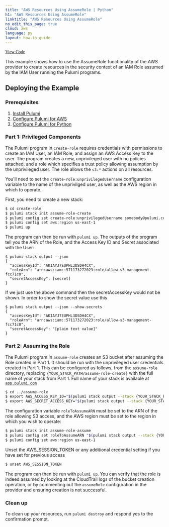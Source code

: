 ```yaml
---
title: "AWS Resources Using AssumeRole | Python"
h1: "AWS Resources Using AssumeRole"
linktitle: "AWS Resources Using AssumeRole"
no_edit_this_page: true
cloud: aws
language: py
layout: how-to-guide
---
```


<!-- WARNING: this page was generated by a tool. Do not edit it by hand. -->
<!-- To change it, please see https://github.com/pulumi/docs/tree/master/tools/mktutorial. -->

<p class="mb-4 flex">
    <a class="flex flex-wrap items-center rounded-md text-lg text-white bg-blue-600 border-2 border-blue-600 px-2 mr-2 whitespace-no-wrap hover:text-white" style="height: 45px; font-family: 'Gilroy'; " href="https://github.com/pulumi/examples/tree/master/aws-py-assume-role" target="_blank">
        <span><i class="fab fa-github pr-2"></i> View Code</span>
    </a>
</p>


This example shows how to use the AssumeRole functionality of the AWS provider
to create resources in the security context of an IAM Role assumed by the IAM
User running the Pulumi programs.

## Deploying the Example

### Prerequisites

1. [Install Pulumi](https://www.pulumi.com/docs/get-started/install/)
2. [Configure Pulumi for AWS](https://www.pulumi.com/docs/intro/cloud-providers/aws/setup/)
3. [Configure Pulumi for Python](https://www.pulumi.com/docs/intro/languages/python/)


### Part 1: Privileged Components

The Pulumi program in `create-role` requires credentials with permissions to create an IAM User, an IAM Role, and assign
an AWS Access Key to the user. The program creates a new, unprivileged user with no policies attached, and a role which
specifies a trust policy allowing assumption by the unprivileged user. The role allows the `s3:*` actions on all 
resources.

You'll need to set the `create-role:unprivilegedUsername` configuration variable to the name of the unprivilged user, as
well as the AWS region in which to operate.

First, you need to create a new stack:

```bash
$ cd create-role
$ pulumi stack init assume-role-create
$ pulumi config set create-role:unprivilegedUsername somebody@pulumi.com
$ pulumi config set aws:region us-east-1
$ pulumi up
```

The program can then be run with `pulumi up`. The outputs of the program tell you the ARN of the Role, and the Access 
Key ID and Secret associated with the User:

```
$ pulumi stack output --json
{
  "accessKeyId": "AKIAYJ7EUPHL3DSDH4CX",
  "roleArn": "arn:aws:iam::571173272023:role/allow-s3-management-fcc71c0",
  "secretAccessKey": [secret]
}
```
If we just use the above command then the secretAccessKey would not be shown. In order to show the secret value use this

```
$ pulumi stack output --json --show-secrets
{
  "accessKeyId": "AKIAYJ7EUPHL3DSDH4CX",
  "roleArn": "arn:aws:iam::571173272023:role/allow-s3-management-fcc71c0",
  "secretAccessKey": "[plain text value]"
}
```
### Part 2: Assuming the Role

The Pulumi program in `assume-role` creates an S3 bucket after assuming the Role created in Part 1. It should be run
with the unprivileged user credentials created in Part 1. This can be configured as follows, from the `assume-role`
directory, replacing `{YOUR_STACK_PATH/assume-role-create}` with the full name of your stack from Part 1. Full name of your stack is available at [`app.pulumi.com`][app]

```bash
$ cd ../assume-role
$ export AWS_ACCESS_KEY_ID="$(pulumi stack output --stack {YOUR_STACK_PATH/assume-role-create} accessKeyId)"
$ export AWS_SECRET_ACCESS_KEY="$(pulumi stack output --stack {YOUR_STACK_PATH/assume-role-create} --show-secrets secretAccessKey)"
```

The configuration variable `roleToAssumeARN` must be set to the ARN of the role allowing S3 access, and the AWS region
must be set to the region in which you wish to operate:

```bash
$ pulumi stack init assume-role-assume
$ pulumi config set roleToAssumeARN "$(pulumi stack output --stack {YOUR_STACK_PATH/assume-role-create} roleArn)"
$ pulumi config set aws:region us-east-1
```

Unset the AWS_SESSION_TOKEN or any additional credential setting if you have set for previous access

```bash
$ unset AWS_SESSION_TOKEN
```

The program can then be run with `pulumi up`. You can verify that the role is indeed assumed by looking at the 
CloudTrail logs of the bucket creation operation, or by commenting out the `assumeRole` configuration in the provider
and ensuring creation is not successful.

### Clean up

To clean up your resources, run `pulumi destroy` and respond yes to the
confirmation prompt.

[app]: https://app.pulumi.com/
